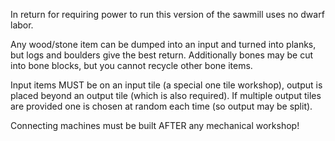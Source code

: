 
In return for requiring power to run this version of the sawmill uses no
dwarf labor.

Any wood/stone item can be dumped into an input and turned into planks, but logs and
boulders give the best return. Additionally bones may be cut into bone blocks, but
you cannot recycle other bone items.

Input items MUST be on an input tile (a special one tile workshop), output is placed
beyond an output tile (which is also required). If multiple output tiles are provided
one is chosen at random each time (so output may be split).

Connecting machines must be built AFTER any mechanical workshop!

